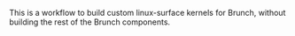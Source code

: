 This is a workflow to build custom linux-surface kernels for Brunch, without building the rest of the Brunch components.
